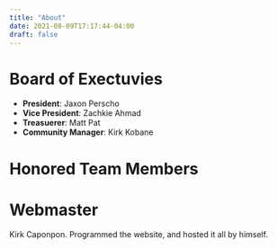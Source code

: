 ```yaml
---
title: "About"
date: 2021-08-09T17:17:44-04:00
draft: false
---
```


# Board of Exectuvies
- **President**: Jaxon Perscho
- **Vice President**: Zachkie Ahmad
- **Treasuerer**: Matt Pat
- **Community Manager**: Kirk Kobane

# Honored Team Members

# Webmaster
Kirk Caponpon. Programmed the website, and hosted it all by himself.
